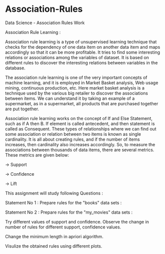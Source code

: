 # Association-Rules

Data Science - Association Rules Work

Association Rule Learning :

Association rule learning is a type of unsupervised learning technique that checks for the dependency of one data item on another data item and maps accordingly so that it can be more profitable. It tries to find some interesting relations or associations among the variables of dataset. It is based on different rules to discover the interesting relations between variables in the database.

The association rule learning is one of the very important concepts of machine learning, and it is employed in Market Basket analysis, Web usage mining, continuous production, etc. Here market basket analysis is a technique used by the various big retailer to discover the associations between items. We can understand it by taking an example of a supermarket, as in a supermarket, all products that are purchased together are put together.

Association rule learning works on the concept of If and Else Statement, such as if A then B. If element is called antecedent, and then statement is called as Consequent. These types of relationships where we can find out some association or relation between two items is known as single cardinality. It is all about creating rules, and if the number of items increases, then cardinality also increases accordingly. So, to measure the associations between thousands of data items, there are several metrics. These metrics are given below:

-> Support

-> Confidence

-> Lift

This assignment will study following Questions :

Statement No 1 : Prepare rules for the "books" data sets :

Statement No 2 : Prepare rules for the "my_movies" data sets :

Try different values of support and confidence. Observe the change in number of rules for different support, confidence values.

Change the minimum length in apriori algorithm.

Visulize the obtained rules using different plots.


